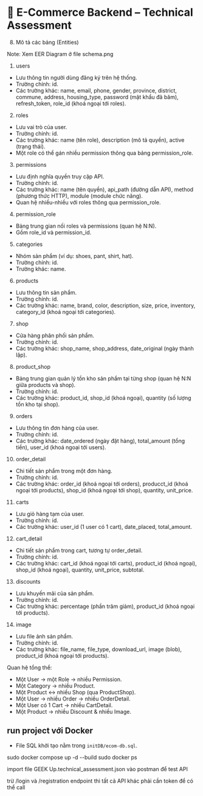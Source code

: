
# 🛒 E-Commerce Backend – Technical Assessment




8. Mô tả các bảng (Entities)

Note: Xem EER Diagram ở file schema.png  

1. users
- Lưu thông tin người dùng đăng ký trên hệ thống.
- Trường chính: id.
- Các trường khác: name, email, phone, gender, province, district, commune, address, housing_type, password (mật khẩu đã băm), refresh_token, role_id (khoá ngoại tới roles).

2. roles
- Lưu vai trò của user.
- Trường chính: id.
- Các trường khác: name (tên role), description (mô tả quyền), active (trạng thái).
- Một role có thể gán nhiều permission thông qua bảng permission_role.

3. permissions
- Lưu định nghĩa quyền truy cập API.
- Trường chính: id.
- Các trường khác: name (tên quyền), api_path (đường dẫn API), method (phương thức HTTP), module (module chức năng).
- Quan hệ nhiều-nhiều với roles thông qua permission_role.

4. permission_role
- Bảng trung gian nối roles và permissions (quan hệ N:N).
- Gồm role_id và permission_id.

5. categories
- Nhóm sản phẩm (ví dụ: shoes, pant, shirt, hat).
- Trường chính: id.
- Trường khác: name.

6. products
- Lưu thông tin sản phẩm.
- Trường chính: id.
- Các trường khác: name, brand, color, description, size, price, inventory, category_id (khoá ngoại tới categories).

7. shop
- Cửa hàng phân phối sản phẩm.
- Trường chính: id.
- Các trường khác: shop_name, shop_address, date_original (ngày thành lập).

8. product_shop
- Bảng trung gian quản lý tồn kho sản phẩm tại từng shop (quan hệ N:N giữa products và shop).
- Trường chính: id.
- Các trường khác: product_id, shop_id (khoá ngoại), quantity (số lượng tồn kho tại shop).

9. orders
- Lưu thông tin đơn hàng của user.
- Trường chính: id.
- Các trường khác: date_ordered (ngày đặt hàng), total_amount (tổng tiền), user_id (khoá ngoại tới users).

10. order_detail
- Chi tiết sản phẩm trong một đơn hàng.
- Trường chính: id.
- Các trường khác: order_id (khoá ngoại tới orders), producct_id (khoá ngoại tới products), shop_id (khoá ngoại tới shop), quantity, unit_price.

11. carts
- Lưu giỏ hàng tạm của user.
- Trường chính: id.
- Các trường khác: user_id (1 user có 1 cart), date_placed, total_amount.

12. cart_detail
- Chi tiết sản phẩm trong cart, tương tự order_detail.
- Trường chính: id.
- Các trường khác: cart_id (khoá ngoại tới carts), product_id (khoá ngoại), shop_id (khoá ngoại), quantity, unit_price, subtotal.

13. discounts
- Lưu khuyến mãi của sản phẩm.
- Trường chính: id.
- Các trường khác: percentage (phần trăm giảm), product_id (khoá ngoại tới products).

14. image
- Lưu file ảnh sản phẩm.
- Trường chính: id.
- Các trường khác: file_name, file_type, download_url, image (blob), product_id (khoá ngoại tới products).

Quan hệ tổng thể:
- Một User -> một Role -> nhiều Permission.
- Một Category -> nhiều Product.
- Một Product <-> nhiều Shop (qua ProductShop).
- Một User -> nhiều Order -> nhiều OrderDetail.
- Một User có 1 Cart -> nhiều CartDetail.
- Một Product -> nhiều Discount & nhiều Image.





## run project với Docker

- File SQL khởi tạo nằm trong `initDB/ecom-db.sql`.

sudo docker compose up -d --build 
sudo docker ps          


import file GEEK Up.technical_assessment.json vào postman để test API 

trừ /login và /registration endpoint thì tất cả API khác phải cần token để có thể call 








